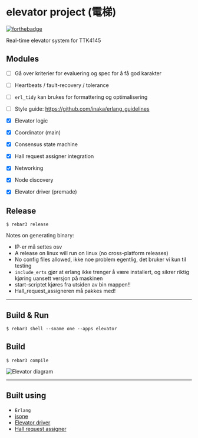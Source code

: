 elevator project (電梯)
=====
[![forthebadge](https://forthebadge.com/images/badges/fuck-it-ship-it.svg)](https://forthebadge.com)

Real-time elevator system for TTK4145

Modules
----

- [ ] Gå over kriterier for evaluering og spec for å få god karakter
- [ ] Heartbeats / fault-recovery / tolerance

- [ ] `erl_tidy` kan brukes for formattering og optimalisering
- [ ] Style guide: https://github.com/inaka/erlang_guidelines

- [x] Elevator logic
- [x] Coordinator (main)
- [x] Consensus state machine
- [x] Hall request assigner integration
- [x] Networking
- [x] Node discovery
- [x] Elevator driver (premade)

Release
----
    $ rebar3 release

Notes on generating binary:

- IP-er må settes osv
- A release on linux will run on linux (no cross-platform releases)
- No config files allowed, ikke noe problem egentlig, det bruker vi kun til testing
- `include_erts` gjør at erlang ikke trenger å være installert, og sikrer riktig kjøring uansett versjon på maskinen
- start-scriptet kjøres fra utsiden av bin mappen!!
- Hall_request_assigneren må pakkes med!

----

Build & Run
----
    $ rebar3 shell --sname one --apps elevator

Build
----
    $ rebar3 compile


![Elevator diagram](https://github.com/TTK4145/project-wrong_on_so_many_levels/raw/master/doc/Sanntid_moduler.png)

----

Built using
----
- `Erlang`
- [jsone](https://github.com/sile/jsone)
- [Elevator driver](https://github.com/TTK4145/driver-erlang)
- [Hall request assigner](https://github.com/TTK4145/Project-resources/tree/master/cost_fns/hall_request_assigner)